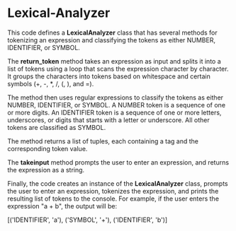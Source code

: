 # Lexical-Analyzer

This code defines a **LexicalAnalyzer** class that has several methods for tokenizing an expression and classifying the tokens as either NUMBER, IDENTIFIER, or SYMBOL.

The **return_token** method takes an expression as input and splits it into a list of tokens using a loop that scans the expression character by character. 
It groups the characters into tokens based on whitespace and certain symbols (+, -, *, /, (, ), and =).

The method then uses regular expressions to classify the tokens as either NUMBER, IDENTIFIER, or SYMBOL. A NUMBER token is a sequence of one or more digits. 
An IDENTIFIER token is a sequence of one or more letters, underscores, or digits that starts with a letter or underscore. 
All other tokens are classified as SYMBOL.

The method returns a list of tuples, each containing a tag and the corresponding token value.

The **takeinput** method prompts the user to enter an expression, and returns the expression as a string.

Finally, the code creates an instance of the **LexicalAnalyzer** class, prompts the user to enter an expression, tokenizes the expression, and prints the resulting list of tokens to the console.
For example, if the user enters the expression "a + b", the output will be:

[('IDENTIFIER', 'a'), ('SYMBOL', '+'), ('IDENTIFIER', 'b')]
